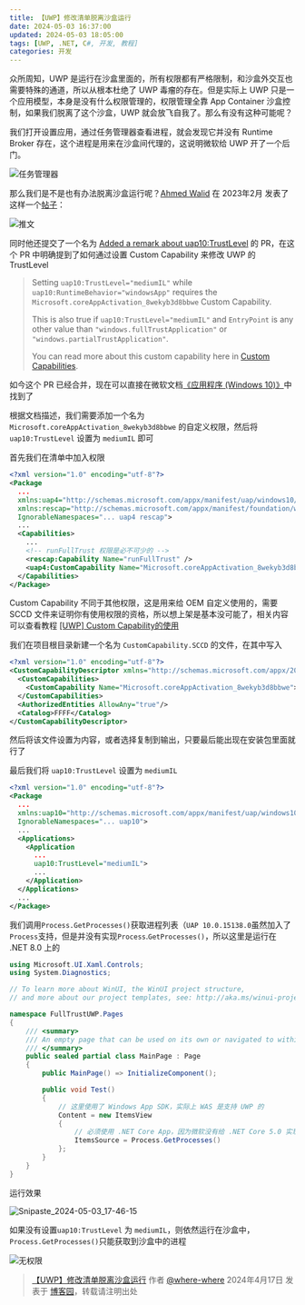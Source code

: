 ```yaml
---
title: 【UWP】修改清单脱离沙盒运行
date: 2024-05-03 16:37:00
updated: 2024-05-03 18:05:00
tags: [UWP, .NET, C#, 开发, 教程]
categories: 开发
---
```

众所周知，UWP 是运行在沙盒里面的，所有权限都有严格限制，和沙盒外交互也需要特殊的通道，所以从根本杜绝了 UWP 毒瘤的存在。但是实际上 UWP 只是一个应用模型，本身是没有什么权限管理的，权限管理全靠 App Container 沙盒控制，如果我们脱离了这个沙盒，UWP 就会放飞自我了。那么有没有这种可能呢？

我们打开设置应用，通过任务管理器查看进程，就会发现它并没有 Runtime Broker 存在，这个进程是用来在沙盒间代理的，这说明微软给 UWP 开了一个后门。

![任务管理器](https://github.com/user-attachments/assets/b08540d0-de83-4afe-9a7c-c4e02decde4c)

那么我们是不是也有办法脱离沙盒运行呢？[Ahmed Walid](https://twitter.com/AhmedWalid605 "@AhmedWalid605") 在 2023年2月 发表了这样一个[帖子](https://twitter.com/AhmedWalid605/status/1622010165053607943 "推文")：<!--more-->

![推文](https://github.com/user-attachments/assets/d403d7b3-f172-4be9-96e9-73d738f8989c)

同时他还提交了一个名为 [Added a remark about uap10:TrustLevel](https://github.com/MicrosoftDocs/winrt-related/pull/ "Added a remark about uap10:TrustLevel") 的 PR，在这个 PR 中明确提到了如何通过设置 Custom Capability 来修改 UWP 的 TrustLevel

> Setting `uap10:TrustLevel="mediumIL"` while `uap10:RuntimeBehavior="windowsApp"` requires the `Microsoft.coreAppActivation_8wekyb3d8bbwe` Custom Capability.
>
> This is also true if `uap10:TrustLevel="mediumIL"` and `EntryPoint` is any other value than `"windows.fullTrustApplication"` or `"windows.partialTrustApplication"`.
>
> You can read more about this custom capability here in [Custom Capabilities](https://learn.microsoft.com/zh-cn/windows/uwp/packaging/app-capability-declarations#custom-capabilities "Custom Capabilities").

如今这个 PR 已经合并，现在可以直接在微软文档[《应用程序 (Windows 10)》](https://learn.microsoft.com/zh-cn/uwp/schemas/appxpackage/uapmanifestschema/element-application#combinations-of-activation-info-attributes "激活信息属性的组合")中找到了

根据文档描述，我们需要添加一个名为 `Microsoft.coreAppActivation_8wekyb3d8bbwe` 的自定义权限，然后将 `uap10:TrustLevel` 设置为 `mediumIL` 即可

首先我们在清单中加入权限

```xml
<?xml version="1.0" encoding="utf-8"?>
<Package
  ...
  xmlns:uap4="http://schemas.microsoft.com/appx/manifest/uap/windows10/4"
  xmlns:rescap="http://schemas.microsoft.com/appx/manifest/foundation/windows10/restrictedcapabilities"
  IgnorableNamespaces="... uap4 rescap">
  ...
  <Capabilities>
    ...
    <!-- runFullTrust 权限是必不可少的 -->
    <rescap:Capability Name="runFullTrust" />
    <uap4:CustomCapability Name="Microsoft.coreAppActivation_8wekyb3d8bbwe" />
  </Capabilities>
</Package>
```

Custom Capability 不同于其他权限，这是用来给 OEM 自定义使用的，需要 SCCD 文件来证明你有使用权限的资格，所以想上架是基本没可能了，相关内容可以查看教程 [\[UWP\] Custom Capability的使用](https://www.cnblogs.com/cjw1115/p/7884876.html "[UWP] Custom Capability的使用")

我们在项目根目录新建一个名为 `CustomCapability.SCCD` 的文件，在其中写入

```xml
<?xml version="1.0" encoding="utf-8"?>
<CustomCapabilityDescriptor xmlns="http://schemas.microsoft.com/appx/2018/sccd" xmlns:s="http://schemas.microsoft.com/appx/2018/sccd">
  <CustomCapabilities>
    <CustomCapability Name="Microsoft.coreAppActivation_8wekyb3d8bbwe"></CustomCapability>
  </CustomCapabilities>
  <AuthorizedEntities AllowAny="true"/>
  <Catalog>FFFF</Catalog>
</CustomCapabilityDescriptor>
```

然后将该文件设置为内容，或者选择复制到输出，只要最后能出现在安装包里面就行了

最后我们将 `uap10:TrustLevel` 设置为 `mediumIL`

```xml
<?xml version="1.0" encoding="utf-8"?>
<Package
  ...
  xmlns:uap10="http://schemas.microsoft.com/appx/manifest/uap/windows10/10"
  IgnorableNamespaces="... uap10">
  ...
  <Applications>
    <Application
      ...
      uap10:TrustLevel="mediumIL">
      ...
    </Application>
  </Applications>
  ...
</Package>
```

我们调用`Process.GetProcesses()`获取进程列表（`UAP 10.0.15138.0`虽然加入了`Process`支持，但是并没有实现`Process`.`GetProcesses()`，所以这里是运行在 .NET 8.0 上的

```cs
using Microsoft.UI.Xaml.Controls;
using System.Diagnostics;

// To learn more about WinUI, the WinUI project structure,
// and more about our project templates, see: http://aka.ms/winui-project-info.

namespace FullTrustUWP.Pages
{
    /// <summary>
    /// An empty page that can be used on its own or navigated to within a Frame.
    /// </summary>
    public sealed partial class MainPage : Page
    {
        public MainPage() => InitializeComponent();

        public void Test()
        {
            // 这里使用了 Windows App SDK，实际上 WAS 是支持 UWP 的
            Content = new ItemsView
            {
                // 必须使用 .NET Core App，因为微软没有给 .NET Core 5.0 实现这个方法
                ItemsSource = Process.GetProcesses()
            };
        }
    }
}
```

运行效果

![Snipaste_2024-05-03_17-46-15](https://github.com/user-attachments/assets/7a0c3308-1f7e-4ebb-a702-5bf51eab8705)

如果没有设置`uap10:TrustLevel` 为 `mediumIL`，则依然运行在沙盒中，`Process.GetProcesses()`只能获取到沙盒中的进程

![无权限](https://github.com/user-attachments/assets/c102c39f-d48f-4115-8d0c-5725e5f38a1f)

> [【UWP】修改清单脱离沙盒运行](https://www.cnblogs.com/wherewhere/p/18171253) 作者 [@where-where](https://home.cnblogs.com/u/wherewhere) 2024年4月17日 发表于 [博客园](https://home.cnblogs.com "CNBlogs")，转载请注明出处
